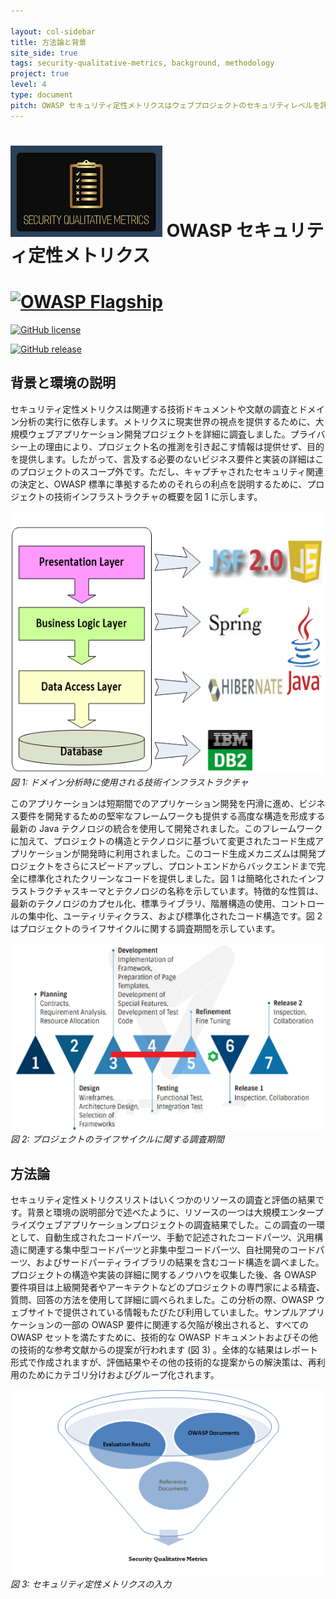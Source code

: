 ```yaml
---

layout: col-sidebar
title: 方法論と背景
site_side: true
tags: security-qualitative-metrics, background, methodology
project: true
level: 4
type: document
pitch: OWASP セキュリティ定性メトリクスはウェブプロジェクトのセキュリティレベルを評価するメトリクスの最も詳細なリストです。OWASP ASVS のカバレッジのレベルを示しています。
---
```



# ![Project Logo](images/logo3_small.png) OWASP セキュリティ定性メトリクス


# [![OWASP Flagship](https://img.shields.io/badge/owasp-flagship-blue.svg)](https://owasp.org/projects/)

 [![GitHub license](https://img.shields.io/github/license/Naereen/StrapDown.js.svg)](https://github.com/Naereen/StrapDown.js/blob/master/LICENSE)

 [![GitHub release](https://img.shields.io/github/release/Naereen/StrapDown.js.svg)](https://github.com/OWASP/www-project-security-qualitative-metrics/releases)
 
## 背景と環境の説明

セキュリティ定性メトリクスは関連する技術ドキュメントや文献の調査とドメイン分析の実行に依存します。メトリクスに現実世界の視点を提供するために、大規模ウェブアプリケーション開発プロジェクトを詳細に調査しました。プライバシー上の理由により、プロジェクト名の推測を引き起こす情報は提供せず、目的を提供します。したがって、言及する必要のないビジネス要件と実装の詳細はこのプロジェクトのスコープ外です。ただし、キャプチャされたセキュリティ関連の決定と、OWASP 標準に準拠するためのそれらの利点を説明するために、プロジェクトの技術インフラストラクチャの概要を図 1 に示します。


![図 1](images/screenshot1.png)
*図 1: ドメイン分析時に使用される技術インフラストラクチャ* 

このアプリケーションは短期間でのアプリケーション開発を円滑に進め、ビジネス要件を開発するための堅牢なフレームワークも提供する高度な構造を形成する最新の Java テクノロジの統合を使用して開発されました。このフレームワークに加えて、プロジェクトの構造とテクノロジに基づいて変更されたコード生成アプリケーションが開発時に利用されました。このコード生成メカニズムは開発プロジェクトをさらにスピードアップし、プロントエンドからバックエンドまで完全に標準化されたクリーンなコードを提供しました。図 1 は簡略化されたインフラストラクチャスキーマとテクノロジの名称を示しています。特徴的な性質は、最新のテクノロジのカプセル化、標準ライブラリ、階層構造の使用、コントロールの集中化、ユーティリティクラス、および標準化されたコード構造です。図 2 はプロジェクトのライフサイクルに関する調査期間を示しています。


![図 2](images/screenshot2.png)
*図 2: プロジェクトのライフサイクルに関する調査期間*

## 方法論
セキュリティ定性メトリクスリストはいくつかのリソースの調査と評価の結果です。背景と環境の説明部分で述べたように、リソースの一つは大規模エンタープライズウェブアプリケーションプロジェクトの調査結果でした。この調査の一環として、自動生成されたコードパーツ、手動で記述されたコードパーツ、汎用構造に関連する集中型コードパーツと非集中型コードパーツ、自社開発のコードパーツ、およびサードパーティライブラリの結果を含むコード構造を調べました。プロジェクトの構造や実装の詳細に関するノウハウを収集した後、各 OWASP 要件項目は上級開発者やアーキテクトなどのプロジェクトの専門家による精査、質問、回答の方法を使用して詳細に調べられました。この分析の際、OWASP ウェブサイトで提供されている情報もたびたび利用していました。サンプルアプリケーションの一部の OWASP 要件に関連する欠陥が検出されると、すべての OWASP セットを満たすために、技術的な OWASP ドキュメントおよびその他の技術的な参考文献からの提案が行われます (図 3) 。全体的な結果はレポート形式で作成されますが、評価結果やその他の技術的な提案からの解決策は、再利用のためにカテゴリ分けおよびグループ化されます。

![図 3](images/screenshot3.png)
*図 3: セキュリティ定性メトリクスの入力*
  
